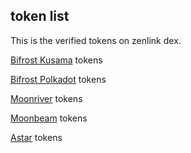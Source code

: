 ## token list

This is the verified tokens on zenlink dex.


[Bifrost Kusama](https://github.com/zenlinkpro/token-list/blob/main/tokens/bifrost-kusama.json) tokens

[Bifrost Polkadot](https://github.com/zenlinkpro/token-list/blob/main/tokens/bifrost-polkadot.json) tokens

[Moonriver](https://github.com/zenlinkpro/token-list/blob/main/tokens/moonriver.json) tokens

[Moonbeam](https://github.com/zenlinkpro/token-list/blob/main/tokens/moonbeam.json) tokens

[Astar](https://github.com/zenlinkpro/token-list/blob/main/tokens/astar.json) tokens

